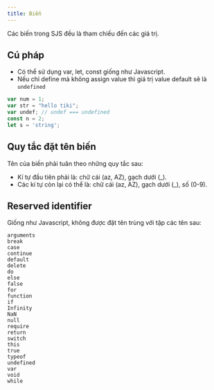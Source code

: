 ```yaml
---
title: Biến
---
```


Các biến trong SJS đều là tham chiếu đến các giá trị.

## Cú pháp

* Có thể sử dụng var, let, const giống như Javascript.
* Nếu chỉ define mà không assign value thì giá trị value default sẽ là `undefined`

```js
var num = 1;
var str = "hello tiki";
var undef; // undef === undefined
const n = 2;
let s = 'string';
```

## Quy tắc đặt tên biến

Tên của biến phải tuân theo những quy tắc sau:

- Kí tự đầu tiên phải là: chữ cái (az, AZ), gạch dưới (_).
- Các kí tự còn lại có thể là: chữ cái (az, AZ), gạch dưới (_), số (0-9).
  
## Reserved identifier

Giống như Javascript, không được đặt tên trùng với tập các tên sau:

```
arguments
break
case
continue
default
delete
do
else
false
for
function
if
Infinity
NaN
null
require
return
switch
this
true
typeof
undefined
var
void
while
```